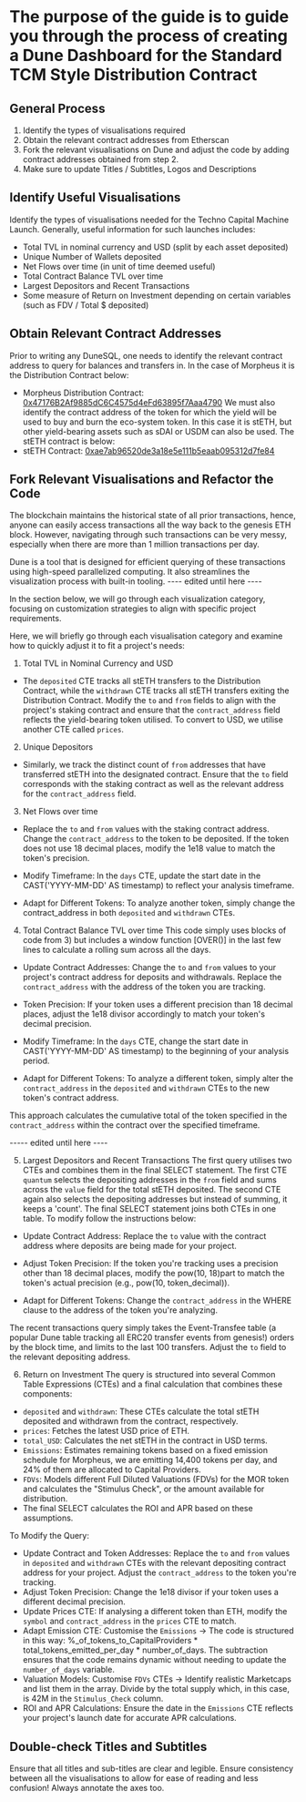 # The purpose of the guide is to guide you through the process of creating a Dune Dashboard for the Standard TCM Style Distribution Contract

## General Process
1) Identify the types of visualisations required 
2) Obtain the relevant contract addresses from Etherscan 
3) Fork the relevant visualisations on Dune and adjust the code by adding contract addresses obtained from step 2.
4) Make sure to update Titles / Subtitles, Logos and Descriptions

## Identify Useful Visualisations
Identify the types of visualisations needed for the Techno Capital Machine Launch. Generally, useful information for such launches includes: 
- Total TVL in nominal currency and USD (split by each asset deposited)
- Unique Number of Wallets deposited 
- Net Flows over time (in unit of time deemed useful)
- Total Contract Balance TVL over time
- Largest Depositors and Recent Transactions 
- Some measure of Return on Investment depending on certain variables (such as FDV / Total $ deposited)

## Obtain Relevant Contract Addresses
Prior to writing any DuneSQL, one needs to identify the relevant contract address to query for balances and transfers in. In the case of Morpheus it is the Distribution Contract below: 
- Morpheus Distribution Contract: [0x47176B2Af9885dC6C4575d4eFd63895f7Aaa4790](https://etherscan.io/address/0x47176B2Af9885dC6C4575d4eFd63895f7Aaa4790) 
We must also identify the contract address of the token for which the yield will be used to buy and burn the eco-system token. In this case it is stETH, but other yield-bearing assets such as sDAI or USDM can also be used. The stETH contract is below: 
- stETH Contract: [0xae7ab96520de3a18e5e111b5eaab095312d7fe84](https://etherscan.io/address/0xae7ab96520de3a18e5e111b5eaab095312d7fe84)

  
## Fork Relevant Visualisations and Refactor the Code 
The blockchain maintains the historical state of all prior transactions, hence, anyone can easily access transactions all the way back to the genesis ETH block. However, navigating through such transactions can be very messy, especially when there are more than 1 million transactions per day.

Dune is a tool that is designed for efficient querying of these transactions using high-speed parallelized computing.  It also streamlines the visualization process with built-in tooling. 
---- edited until here ----


In the section below, we will go through each visualization category, focusing on customization strategies to align with specific project requirements.

Here, we will briefly go through each visualisation category and examine how to quickly adjust it to fit a project's needs: 

1) Total TVL in Nominal Currency and USD
- The `deposited` CTE tracks all stETH transfers to the Distribution Contract, while the `withdrawn` CTE tracks all stETH transfers exiting the Distribution Contract. Modify the `to` and `from` fields to align with the project's staking contract and ensure that the `contract_address` field reflects the yield-bearing token utilised. To convert to USD, we utilise another CTE called `prices`.

2) Unique Depositors
- Similarly, we track the distinct count of `from` addresses that have transferred stETH into the designated contract. Ensure that the `to` field corresponds with the staking contract as well as the relevant address for the `contract_address` field. 

3) Net Flows over time
- Replace the `to` and `from` values with the staking contract address. Change the `contract_address` to the token to be deposited. If the token does not use 18 decimal places, modify the 1e18 value to match the token's precision.

- Modify Timeframe: In the `days` CTE, update the start date in the CAST('YYYY-MM-DD' AS timestamp) to reflect your analysis timeframe.

- Adapt for Different Tokens: To analyze another token, simply change the contract_address in both `deposited` and `withdrawn` CTEs.

4) Total Contract Balance TVL over time
This code simply uses blocks of code from 3) but includes a window function [OVER()] in the last few lines to calculate a rolling sum across all the days.  

- Update Contract Addresses: Change the `to` and `from` values to your project's contract address for deposits and withdrawals. Replace the `contract_address` with the address of the token you are tracking.

- Token Precision: If your token uses a different precision than 18 decimal places, adjust the 1e18 divisor accordingly to match your token's decimal precision.

- Modify Timeframe: In the `days` CTE, change the start date in CAST('YYYY-MM-DD' AS timestamp) to the beginning of your analysis period.

- Adapt for Different Tokens: To analyze a different token, simply alter the `contract_address` in the `deposited` and `withdrawn` CTEs to the new token's contract address.

This approach calculates the cumulative total of the token specified in the `contract_address` within the contract over the specified timeframe.


----- edited until here ----

5) Largest Depositors and Recent Transactions
The first query utilises two CTEs and combines them in the final SELECT statement. The first CTE `quantum` selects the depositing addresses in the `from` field and sums across the `value` field for the total stETH deposited. The second CTE again also selects the depositing addresses but instead of summing, it keeps a 'count'. The final SELECT statement joins both CTEs in one table. To modify follow the instructions below: 

- Update Contract Address: Replace the `to` value with the contract address where deposits are being made for your project.

- Adjust Token Precision: If the token you're tracking uses a precision other than 18 decimal places, modify the pow(10, 18)part to match the token's actual precision (e.g., pow(10, token_decimal)).

- Adapt for Different Tokens: Change the `contract_address` in the WHERE clause to the address of the token you're analyzing.

The recent transactions query simply takes the Event-Transfee table (a popular Dune table tracking all ERC20 transfer events from genesis!) orders by the block time, and limits to the last 100 transfers. Adjust the `to` field to the relevant depositing address.

6) Return on Investment
The query is structured into several Common Table Expressions (CTEs) and a final calculation that combines these components:

- `deposited` and `withdrawn`: These CTEs calculate the total stETH deposited and withdrawn from the contract, respectively.
- `prices`: Fetches the latest USD price of ETH.
- `total_USD`: Calculates the net stETH in the contract in USD terms.
- `Emissions`: Estimates remaining tokens based on a fixed emission schedule for Morpheus, we are emitting 14,400 tokens per day, and 24% of them are allocated to Capital Providers.
- `FDVs`: Models different Full Diluted Valuations (FDVs) for the MOR token and calculates the "Stimulus Check", or the amount available for distribution.
- The final SELECT calculates the ROI and APR based on these assumptions.

To Modify the Query:
- Update Contract and Token Addresses: Replace the `to` and `from` values in `deposited` and `withdrawn` CTEs with the relevant depositing contract address for your project. Adjust the `contract_address` to the token you're tracking.
- Adjust Token Precision: Change the 1e18 divisor if your token uses a different decimal precision.
- Update Prices CTE: If analysing a different token than ETH, modify the `symbol` and `contract_address` in the `prices` CTE to match.
- Adapt Emission CTE: Customise the `Emissions` -> The code is structured in this way: %_of_tokens_to_CapitalProviders * total_tokens_emitted_per_day * number_of_days. The subtraction ensures that the code remains dynamic without needing to update the `number_of_days` variable.
- Valuation Models: Customise `FDVs` CTEs ->  Identify realistic Marketcaps and list them in the array. Divide by the total supply which, in this case, is 42M in the `Stimulus_Check` column. 
- ROI and APR Calculations: Ensure the date in the `Emissions` CTE reflects your project's launch date for accurate APR calculations.

## Double-check Titles and Subtitles 
Ensure that all titles and sub-titles are clear and legible. Ensure consistency between all the visualisations to allow for ease of reading and less confusion! Always annotate the axes too. 


